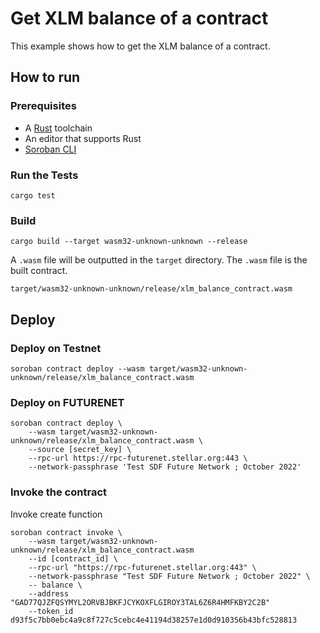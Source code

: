 # Get XLM balance of a contract

This example shows how to get the XLM balance of a contract.

## How to run

### Prerequisites

- A [Rust](https://www.rust-lang.org/) toolchain
- An editor that supports Rust
- [Soroban CLI](https://soroban.stellar.org/docs/getting-started/setup#install-the-soroban-cli)

### Run the Tests

```
cargo test
```

### Build

```
cargo build --target wasm32-unknown-unknown --release
```

A `.wasm` file will be outputted in the `target` directory. The `.wasm` file is the built contract.

```
target/wasm32-unknown-unknown/release/xlm_balance_contract.wasm
```

## Deploy

### Deploy on Testnet

```
soroban contract deploy --wasm target/wasm32-unknown-unknown/release/xlm_balance_contract.wasm
```

### Deploy on FUTURENET

```
soroban contract deploy \
    --wasm target/wasm32-unknown-unknown/release/xlm_balance_contract.wasm \
    --source [secret_key] \
    --rpc-url https://rpc-futurenet.stellar.org:443 \
    --network-passphrase 'Test SDF Future Network ; October 2022'
```

### Invoke the contract

Invoke create function

```
soroban contract invoke \
    --wasm target/wasm32-unknown-unknown/release/xlm_balance_contract.wasm
    --id [contract_id] \
    --rpc-url "https://rpc-futurenet.stellar.org:443" \
    --network-passphrase "Test SDF Future Network ; October 2022" \
    -- balance \
    --address "GAD77QJZFQSYMYL2ORVBJBKFJCYKOXFLGIROY3TAL6Z6R4HMFKBY2C2B"
    --token_id d93f5c7bb0ebc4a9c8f727c5cebc4e41194d38257e1d0d910356b43bfc528813
```
